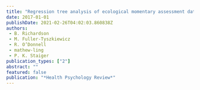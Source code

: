 ```yaml
---
title: "Regression tree analysis of ecological momentary assessment data"
date: 2017-01-01
publishDate: 2021-02-26T04:02:03.860838Z
authors: 
 - B. Richardson
 - M. Fuller-Tyszkiewicz
 - R. O’Donnell
 - mathew-ling
 - P. K. Staiger
publication_types: ["2"]
abstract: ""
featured: false
publication: "*Health Psychology Review*"
---
```


